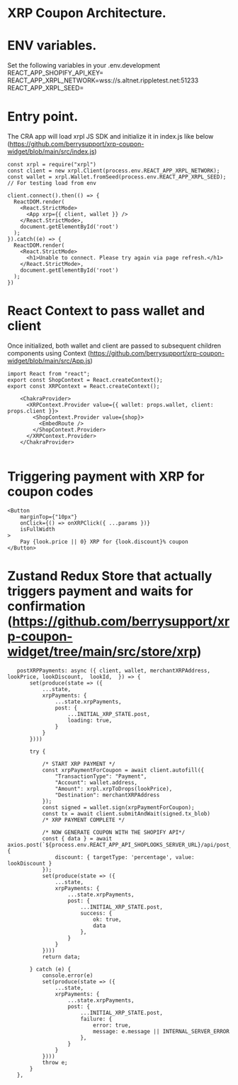 # XRP Coupon Architecture.

# ENV variables.

Set the following variables in your .env.development
REACT_APP_SHOPIFY_API_KEY=
REACT_APP_XRPL_NETWORK=wss://s.altnet.rippletest.net:51233
REACT_APP_XRPL_SEED=

# Entry point.
The CRA app will load xrpl JS SDK and initialize it in index.js like below (https://github.com/berrysupport/xrp-coupon-widget/blob/main/src/index.js)
```
const xrpl = require("xrpl")
const client = new xrpl.Client(process.env.REACT_APP_XRPL_NETWORK);
const wallet = xrpl.Wallet.fromSeed(process.env.REACT_APP_XRPL_SEED); // For testing load from env

client.connect().then(() => {
  ReactDOM.render(
    <React.StrictMode>
      <App xrp={{ client, wallet }} />
    </React.StrictMode>,
    document.getElementById('root')
  );
}).catch((e) => {
  ReactDOM.render(
    <React.StrictMode>
      <h1>Unable to connect. Please try again via page refresh.</h1>
    </React.StrictMode>,
    document.getElementById('root')
  );
})
```

# React Context to pass wallet and client

Once initialized, both wallet and client are passed to subsequent children components using Context (https://github.com/berrysupport/xrp-coupon-widget/blob/main/src/App.js)

```
import React from "react";
export const ShopContext = React.createContext();
export const XRPContext = React.createContext();

    <ChakraProvider>
      <XRPContext.Provider value={{ wallet: props.wallet, client: props.client }}>
        <ShopContext.Provider value={shop}>
          <EmbedRoute />
        </ShopContext.Provider>
      </XRPContext.Provider>
    </ChakraProvider>
    
```

# Triggering payment with XRP for coupon codes

```
<Button
	marginTop={"10px"}
	onClick={() => onXRPClick({ ...params })}
	isFullWidth
>
	Pay {look.price || 0} XRP for {look.discount}% coupon
</Button>

 ```
 
 # Zustand Redux Store that actually triggers payment and waits for confirmation (https://github.com/berrysupport/xrp-coupon-widget/tree/main/src/store/xrp)
 ```
 	postXRPPayments: async ({ client, wallet, merchantXRPAddress, lookPrice, lookDiscount,  lookId,  }) => {
		set(produce(state => ({
			...state,
			xrpPayments: {
				...state.xrpPayments,
				post: {
					...INITIAL_XRP_STATE.post,
					loading: true,
				}
			}
		})))

		try {

			/* START XRP PAYMENT */
			const xrpPaymentForCoupon = await client.autofill({
				"TransactionType": "Payment",
				"Account": wallet.address,
				"Amount": xrpl.xrpToDrops(lookPrice),
				"Destination": merchantXRPAddress
			});
			const signed = wallet.sign(xrpPaymentForCoupon);
			const tx = await client.submitAndWait(signed.tx_blob)
			/* XRP PAYMENT COMPLETE */

			/* NOW GENERATE COUPON WITH THE SHOPIFY API*/
			const { data } = await axios.post(`${process.env.REACT_APP_API_SHOPLOOKS_SERVER_URL}/api/post_discount`, {
				discount: { targetType: 'percentage', value: lookDiscount }
			});
			set(produce(state => ({
				...state,
				xrpPayments: {
					...state.xrpPayments,
					post: {
						...INITIAL_XRP_STATE.post,
						success: {
							ok: true,
							data
						},
					}
				}
			})))
			return data;

		} catch (e) {
			console.error(e)
			set(produce(state => ({
				...state,
				xrpPayments: {
					...state.xrpPayments,
					post: {
						...INITIAL_XRP_STATE.post,
						failure: {
							error: true,
							message: e.message || INTERNAL_SERVER_ERROR
						},
					}
				}
			})))
			throw e;
		}
	},
```

